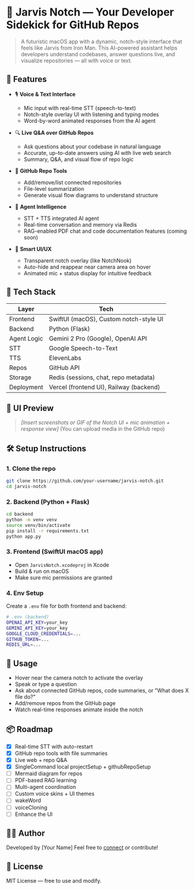 # 🧠 Jarvis Notch — Your Developer Sidekick for GitHub Repos

> A futuristic macOS app with a dynamic, notch-style interface that feels like Jarvis from Iron Man. This AI-powered assistant helps developers understand codebases, answer questions live, and visualize repositories — all with voice or text.

## 🚀 Features

* 🎙️ **Voice & Text Interface**

  * Mic input with real-time STT (speech-to-text)
  * Notch-style overlay UI with listening and typing modes
  * Word-by-word animated responses from the AI agent

* 🔍 **Live Q\&A over GitHub Repos**

  * Ask questions about your codebase in natural language
  * Accurate, up-to-date answers using AI with live web search
  * Summary, Q\&A, and visual flow of repo logic

* 🧰 **GitHub Repo Tools**

  * Add/remove/list connected repositories
  * File-level summarization
  * Generate visual flow diagrams to understand structure

* 🧠 **Agent Intelligence**

  * STT + TTS integrated AI agent
  * Real-time conversation and memory via Redis
  * RAG-enabled PDF chat and code documentation features (coming soon)

* 💬 **Smart UI/UX**

  * Transparent notch overlay (like NotchNook)
  * Auto-hide and reappear near camera area on hover
  * Animated mic + status display for intuitive feedback

## 🧱 Tech Stack

| Layer       | Tech                                    |
| ----------- | --------------------------------------- |
| Frontend    | SwiftUI (macOS), Custom notch-style UI  |
| Backend     | Python (Flask)                          |
| Agent Logic | Gemini 2 Pro (Google), OpenAI API       |
| STT         | Google Speech-to-Text                   |
| TTS         | ElevenLabs                              |
| Repos       | GitHub API                              |
| Storage     | Redis (sessions, chat, repo metadata)   |
| Deployment  | Vercel (frontend UI), Railway (backend) |

## 📸 UI Preview

> *\[Insert screenshots or GIF of the Notch UI + mic animation + response view]*
> (You can upload media in the GitHub repo)

## 🛠 Setup Instructions

### 1. Clone the repo

```bash
git clone https://github.com/your-username/jarvis-notch.git
cd jarvis-notch
```

### 2. Backend (Python + Flask)

```bash
cd backend
python -m venv venv
source venv/bin/activate
pip install -r requirements.txt
python app.py
```

### 3. Frontend (SwiftUI macOS app)

* Open `JarvisNotch.xcodeproj` in Xcode
* Build & run on macOS
* Make sure mic permissions are granted

### 4. Env Setup

Create a `.env` file for both frontend and backend:

```bash
# .env (backend)
OPENAI_API_KEY=your_key
GEMINI_API_KEY=your_key
GOOGLE_CLOUD_CREDENTIALS=...
GITHUB_TOKEN=...
REDIS_URL=...
```

## 🧪 Usage

* Hover near the camera notch to activate the overlay
* Speak or type a question
* Ask about connected GitHub repos, code summaries, or "What does X file do?"
* Add/remove repos from the GitHub page
* Watch real-time responses animate inside the notch

## 📦 Roadmap

* [x] Real-time STT with auto-restart
* [x] GitHub repo tools with file summaries
* [x] Live web + repo Q\&A
* [x] SingleCommand local projectSetup + githubRepoSetup 
* [ ] Mermaid diagram for repos
* [ ] PDF-based RAG learning
* [ ] Multi-agent coordination
* [ ] Custom voice skins + UI themes
* [ ] wakeWord
* [ ] voiceCloning
* [ ] Enhance the UI

## 👨‍💻 Author

Developed by \[Your Name]
Feel free to [connect](https://your-portfolio.com) or contribute!

## 📝 License

MIT License — free to use and modify.

